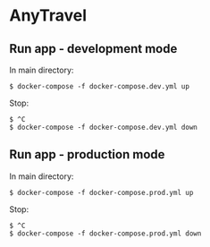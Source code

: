 # AnyTravel

## Run app - development mode

In main directory:

```shell
$ docker-compose -f docker-compose.dev.yml up
```

Stop:

```shell
$ ^C
$ docker-compose -f docker-compose.dev.yml down
```

## Run app - production mode

In main directory:


```shell
$ docker-compose -f docker-compose.prod.yml up
```

Stop:

```shell
$ ^C
$ docker-compose -f docker-compose.prod.yml down
```
